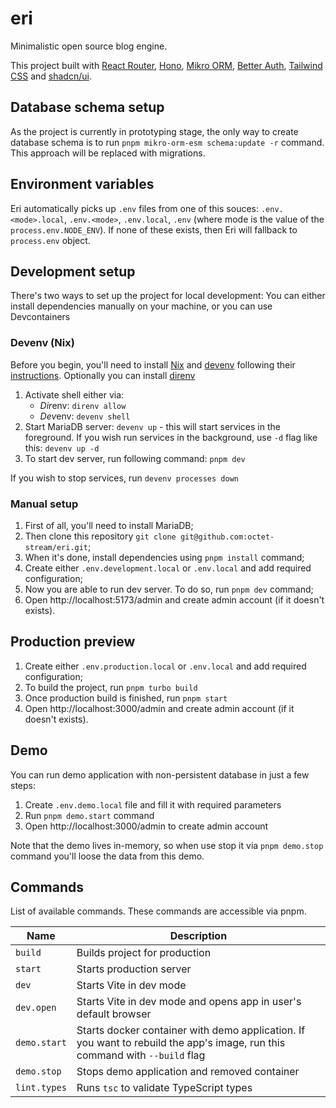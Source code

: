 # eri

Minimalistic open source blog engine.

This project built with [React Router](https://reactrouter.com/), [Hono](https://hono.dev), [Mikro ORM](https://mikro-orm.io/), [Better Auth](https://www.better-auth.com/), [Tailwind CSS](https://tailwindcss.com/docs) and [shadcn/ui](https://ui.shadcn.com/).

## Database schema setup

As the project is currently in prototyping stage, the only way to create database schema is to run `pnpm mikro-orm-esm schema:update -r` command.
This approach will be replaced with migrations.

## Environment variables

Eri automatically picks up `.env` files from one of this souces: `.env.<mode>.local`, `.env.<mode>`, `.env.local`, `.env` (where mode is the value of the `process.env.NODE_ENV`).
If none of these exists, then Eri will fallback to `process.env` object.

## Development setup

There's two ways to set up the project for local development: You can either install dependencies manually on your machine, or you can use Devcontainers

### Devenv (Nix)

Before you begin, you'll need to install [Nix](https://nixos.org/) and [devenv](https://devenv.sh/) following their [instructions](https://devenv.sh/getting-started/#installation).
Optionally you can install [direnv](https://direnv.net/)

1. Activate shell either via:
   - *Dir*env: `direnv allow`
   - *Dev*env: `devenv shell`
2. Start MariaDB server: `devenv up` - this will start services in the foreground. If you wish run services in the background, use `-d` flag like this: `devenv up -d`
3. To start dev server, run following command: `pnpm dev`

If you wish to stop services, run `devenv processes down`

<!-- TODO: Activate devcontainers in devenv, verify everything is working and uncomment these lines -->
<!-- ### Devcontainers

1. Install [Devcontainers](https://marketplace.visualstudio.com/items?itemName=ms-vscode-remote.remote-containers) extension to your VSCode
2. Once you've installed, you'll be prompted to "Reopen the folter in a container" or you can clone the repository in Docker volume for [better I/O performance](https://code.visualstudio.com/docs/devcontainers/containers#_quick-start-open-a-git-repository-or-github-pr-in-an-isolated-container-volume). If you're not prompted, then open command palette and choose "Dev Containers: Open Folder in Container" command.

Alternatively you can use [Devcontainers CLI](https://github.com/devcontainers/cli). For that you'll need:

1. Install the CLI;
2. Open the project's root in your terminal;
3. Run the `devcontainer up --workspace-folder .` command. This will spin up a docker container for local development. Note that to install dependencies and run npm scripts (via pnpm) you'll need to use Devcontainer CLI.

Check out VSCode documentation to learn more: https://code.visualstudio.com/docs/devcontainers/containers -->

### Manual setup

1. First of all, you'll need to install MariaDB;
2. Then clone this repository `git clone git@github.com:octet-stream/eri.git`;
3. When it's done, install dependencies using `pnpm install` command;
4. Create either `.env.development.local` or `.env.local` and add required configuration;
5. Now you are able to run dev server. To do so, run `pnpm dev` command;
6. Open http://localhost:5173/admin and create admin account (if it doesn't exists).

## Production preview

1. Create either `.env.production.local` or `.env.local` and add required configuration;
2. To build the project, run `pnpm turbo build`
3. Once production build is finished, run `pnpm start`
4. Open http://localhost:3000/admin and create admin account (if it doesn't exists).

## Demo

You can run demo application with non-persistent database in just a few steps:

1. Create `.env.demo.local` file and fill it with required parameters
2. Run `pnpm demo.start` command
3. Open http://localhost:3000/admin to create admin account

Note that the demo lives in-memory, so when use stop it via `pnpm demo.stop` command you'll loose the data from this demo.

## Commands

List of available commands. These commands are accessible via pnpm.

| Name                | Description                                                                                                                 |
|---------------------|-----------------------------------------------------------------------------------------------------------------------------|
| `build`             | Builds project for production                                                                                               |
| `start`             | Starts production server                                                                                                    |
| `dev`               | Starts Vite in dev mode                                                                                                     |
| `dev.open`          | Starts Vite in dev mode and opens app in user's default browser                                                             |
| `demo.start`        | Starts docker container with demo application. If you want to rebuild the app's image, run this command with `--build` flag |
| `demo.stop`         | Stops demo application and removed container                                                                                |
| `lint.types`        | Runs `tsc` to validate TypeScript types                                                                                     |
